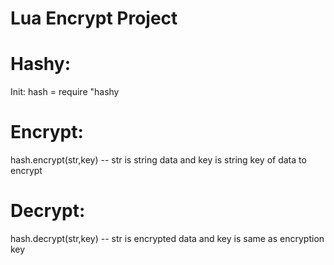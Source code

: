 # Lua Encrypt Project

# Hashy:
Init:
hash = require "hashy

# Encrypt:
  hash.encrypt(str,key)
  -- str is string data and key is string key of data to encrypt
  
  
# Decrypt:
  hash.decrypt(str,key)
  -- str is encrypted data and key is same as encryption key
